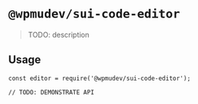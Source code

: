 # `@wpmudev/sui-code-editor`

> TODO: description

## Usage

```
const editor = require('@wpmudev/sui-code-editor');

// TODO: DEMONSTRATE API
```
